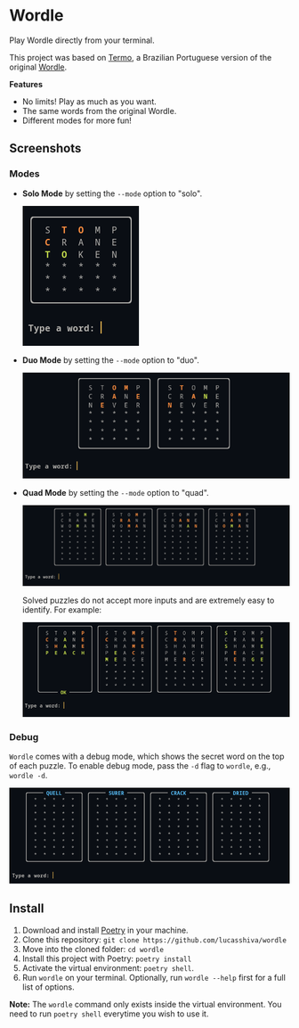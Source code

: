 # Wordle
Play Wordle directly from your terminal.

This project was based on [Termo](https://term.ooo), a Brazilian Portuguese version of the original [Wordle](https://www.nytimes.com/games/wordle/index.html). 

**Features**
- No limits! Play as much as you want.
- The same words from the original Wordle.
- Different modes for more fun!

## Screenshots

### Modes
- **Solo Mode** by setting the `--mode` option to "solo".

    ![solo-mode](imgs/solo-mode.png)

- **Duo Mode** by setting the `--mode` option to "duo".

    ![duo-mode](imgs/duo-mode.png)

- **Quad Mode** by setting the `--mode` option to "quad".

    ![quad-mode](imgs/quad-mode.png)

    Solved puzzles do not accept more inputs and are extremely easy to identify. For example:

    ![A solved puzzle in quad mode](imgs/quad-mode-solved.png)

### Debug
`Wordle` comes with a debug mode, which shows the secret word on the top of each puzzle. To enable debug mode, pass the `-d` flag to `wordle`, e.g., `wordle -d`.

![Quad Mod with debug turned on](imgs/quad-mode-with-debug.png)


## Install
1. Download and install [Poetry](https://python-poetry.org/) in your machine.
2. Clone this repository: `git clone https://github.com/lucasshiva/wordle`
3. Move into the cloned folder: `cd wordle`
4. Install this project with Poetry: `poetry install`
5. Activate the virtual environment: `poetry shell`.
6. Run `wordle` on your terminal. Optionally, run `wordle --help` first for a full list of options.

**Note:** The `wordle` command only exists inside the virtual environment. You need to run `poetry shell` everytime you wish to use it.

